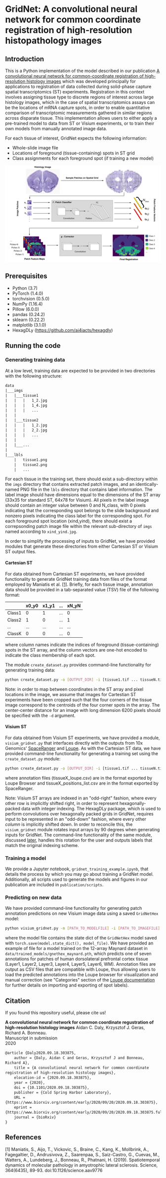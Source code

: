 # GridNet: A convolutional neural network for common coordinate registration of high-resolution histopathology images

## Introduction
This is a Python implementation of the model described in our publication [A convolutional neural network for common-coordinate registration of high-resolution histology images](https://www.biorxiv.org/content/10.1101/2020.09.18.303875v1) which was developed principally for applications to registration of data collected during solid-phase capture spatial transcriptomics (ST) experiments. Registration in this context involves assigning tissue type to discrete regions of interest across large histology images, which in the case of spatial transcriptomics assays can be the locations of mRNA capture spots, in order to enable quantitative comparison of transcriptomic measurements gathered in similar regions across disparate tissue. This implementation allows users to either apply a pre-trained model to data from ST or Visium experiments, or to train their own models from manually annotated image data. 

For each tissue of interest, GridNet expects the following information:
* Whole-slide image file
* Locations of foreground (tissue-containing) spots in ST grid
* Class assignments for each foreground spot (if training a new model)

![GridNet schematic](publication/GridNet.jpg)

## Prerequisites
* Python (3.7)
* PyTorch (1.4.0)
* torchvision (0.5.0)
* NumPy (1.16.4)
* Pillow (6.0.0)
* pandas (0.24.2)
* sklearn (0.22.2)
* matplotlib (3.1.0)
* HexagDLy (https://github.com/ai4iacts/hexagdly)

## Running the code

### Generating training data

At a low level, training data are expected to be provided in two directories with the following structure:
```
data
|___imgs
|   |___tissue1
|   |   |   1_2.jpg
|   |   |   1_4.jpg
|   |   |   ...
|   |  
|   |___tissue2
|   |   |   1_2.jpg
|   |   |   2_2.jpg
|   |   |   ...
|   |
|   |___...
|  
|___lbls
    |   tissue1.png
    |   tissue2.png
    |   ...
```
For each tissue in the training set, there should exist a sub-directory within the ```imgs``` directory that contains extracted patch images, and an identically-named PNG file in the ```lbls``` directory that contains label information. The label image should have dimensions equal to the dimensions of the ST array (33x35 for standard ST, 64x78 for Visium). All pixels in the label image should contain an integer value between 0 and N_class, with 0 pixels indicating that the corresponding spot belongs to the slide background and nonzero pixels indicating the class label for the corresponding spot. For each foreground spot location (xind,yind), there should exist a correpsonding patch image file within the relevant sub-directory of ```imgs``` named according to ```xind_yind.jpg```.

In order to simplify the processing of inputs to GridNet, we have provided modules that generate these directories from either Cartesian ST or Visium ST output files.

#### Cartesian ST

For data obtained from Cartesian ST experiments, we have provided functionality to generate GridNet training data from files of the format employed by Maniatis et al. [[1]](#1). Briefly, for each tissue image, annotation data should be provided in a tab-separated value (TSV) file of the following format:

|        | x0_y0 | x1_y1 | ...  | xN_yN |
| ------ | ----- | ----- | ---- | ------|
| Class1 | 0     | 1     | ...  | 0     |
| Class2 | 1     | 0     | ...  | 1     |
| ...    | ...   | ...   | ...  | ...   |
| ClassK | 0     | 0     | ...  | 0     |

where column names indicate the indices of foreground (tissue-containing) spots in the ST array, and the column vectors are one-hot encoded to indicate the class membership of each spot.

The module ```create_dataset.py``` provides command-line functionality for generating training data:

```bash
python create_dataset.py -o [OUTPUT_DIR] -i [tissue1.tif ... tissueN.tif] -a [tissue1_annot.tsv ... tissueN_annot.tsv] [-p [PATCH_SIZE]]
```

Note: in order to map between coordinates in the ST array and pixel locations in the image, we assume that images for Cartestian ST experiments have been cropped such that the four corners of the tissue image correspond to the centroids of the four corner spots in the array. The center-center distance for an image with long dimension 6200 pixels should be specified with the ```-d``` argument.

#### Visium ST

For data obtained from Visium ST experiments, we have provided a module, ```visium_gridnet.py``` that interfaces directly with the outputs from 10x Genomics' [SpaceRanger](https://support.10xgenomics.com/spatial-gene-expression/software/pipelines/latest/output/images) and [Loupe](https://support.10xgenomics.com/single-cell-gene-expression/software/visualization/latest/tutorial-interoperability). As with the Cartesian ST data, we have provided command-line functionality for generating a training set using the ```create_dataset.py``` module:

```bash
python create_dataset.py -o [OUTPUT_DIR] -i [tissue1.tif ... tissueN.tif] -a [tissue1_loupe.csv ... tissueN_loupe.csv] -t [tissue1_positions_list.csv ... tissueN_positions_list.csv] [-c [class1 ... classK]] [-p [PATCH_SIZE]] [-d [CENTER_CENTER_DIST]]
```

where annotation files (tissueX_loupe.csv) are in the format exported by Loupe Browser and tissueX_positions_list.csv are in the format exported by SpaceRanger.

Note: Visium ST arrays are indexed in an "odd-right" fashion, where every other row is implicitly shifted right, in order to represent hexagonally-packed data with integer indexing. The HexagDLy package, which is used to perform convolutions over hexagonally packed grids in GridNet, requires input to be represented in an "odd-down" fashion, where every other *column* is implicitly shifted down. In order to reconcile this, the ```visium_gridnet``` module rotates input arrays by 90 degrees when generating inputs for GridNet. The command-line functionality of the same module, discussed [later](#predicting-on-new-data), handles this rotation for the user and outputs labels that match the original indexing scheme.

### Training a model

We provide a Jupyter notebook, ```gridnet_training_example.ipynb```, that details the process by which you may go about training a GridNet model. Additionally, all scripts used to generate the models and figures in our publication are included in ```publication/scripts```.

### Predicting on new data

We have provided command-line functionality for generating patch annotation predictions on new Visium image data using a saved ```GridNetHex``` model:

```bash
python visium_gridnet.py -m [PATH_TO_MODELFILE] -i [PATH_TO_IMAGEFILE] -t [PATH_TO_TISSUE_POSITION_LISTFILE] -c [class1 ... classK] [-a [ANNOT_FILE_DEST]]
```
where the model file contains the state dict of the ```GridNetHex``` model saved with `torch.save(model.state_dict(), model_file)`. We have provided an example of file for a model trained on the 12-array Maynard dataset in ```data/trained_models/gnethex_maynard.pth```, which predicts one of seven annotations for patches of human dorsolateral prefrontal cortex tissue (Layer1, Layer2, Layer3, Layer4, Layer5, Layer6, WM). 
Annotation files are output as CSV files that are compatible with Loupe, thus allowing users to load the predicted annotations into the Loupe browser for visualization and manual correction (see "Categories" section of the [Loupe documentation](https://support.10xgenomics.com/single-cell-gene-expression/software/visualization/latest/tutorial-interoperability) for further details on importing and exporting of spot labels).

## Citation

If you found this repository useful, please cite us!

**A convolutional neural network for common coordinate regustration of high-resolution histology images**
Aidan C. Daly, Krzysztof J. Geras, Richard A. Bonneau.\
Manuscript in submission\
2020

    @article {Daly2020.09.18.303875,
        author = {Daly, Aidan C and Geras, Krzysztof J and Bonneau, Richard A},
        title = {A convolutional neural network for common coordinate registration of high-resolution histology images},
        elocation-id = {2020.09.18.303875},
        year = {2020},
        doi = {10.1101/2020.09.18.303875},
        publisher = {Cold Spring Harbor Laboratory},
        URL = {https://www.biorxiv.org/content/early/2020/09/20/2020.09.18.303875},
        eprint = {https://www.biorxiv.org/content/early/2020/09/20/2020.09.18.303875.full.pdf},
        journal = {bioRxiv}
    }

## References

<a id="1">[1]</a> 
Maniatis, S., Aijo, T., Vickovic, S., Braine, C., Kang, K., Mollbrink, A., Fagegaltier, D., Andrusivova, Z., Saarenpaa, S., Saiz-Castro, G., Cuevas, M., Watters, A., Lundeberg, J., Bonneau, R., Phatnani, H. (2019). 
Spatiotemporal dynamics of molecular pathology in amyotrophic lateral sclerosis. 
Science, 364(6435), 89-93.
doi:10.1126/science.aav9776
